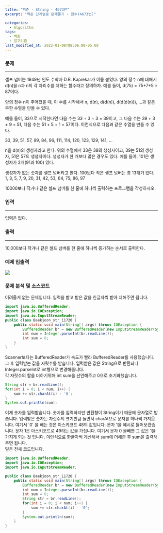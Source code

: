 ```yaml
---
title: "백준 - String - 4673번"
excerpt: "백준 단계별로 문제풀기 - 함수(4673번)"

categories:
  - Algorithm
tags:
  - 백준
  - 알고리즘
last_modified_at: 2022-01-08T08:06:00-05:00
---
```


### **문제**

---

셀프 넘버는 1949년 인도 수학자 D.R. Kaprekar가 이름 붙였다. 양의 정수 n에 대해서 d(n)을 n과 n의 각 자리수를 더하는 함수라고 정의하자. 예를 들어, d(75) = 75+7+5 = 87이다.

양의 정수 n이 주어졌을 때, 이 수를 시작해서 n, d(n), d(d(n)), d(d(d(n))), ...과 같은 무한 수열을 만들 수 있다.

예를 들어, 33으로 시작한다면 다음 수는 33 + 3 + 3 = 39이고, 그 다음 수는 39 + 3 + 9 = 51, 다음 수는 51 + 5 + 1 = 57이다. 이런식으로 다음과 같은 수열을 만들 수 있다.

33, 39, 51, 57, 69, 84, 96, 111, 114, 120, 123, 129, 141, ...

n을 d(n)의 생성자라고 한다. 위의 수열에서 33은 39의 생성자이고, 39는 51의 생성자, 51은 57의 생성자이다. 생성자가 한 개보다 많은 경우도 있다. 예를 들어, 101은 생성자가 2개(91과 100) 있다.

생성자가 없는 숫자를 셀프 넘버라고 한다. 100보다 작은 셀프 넘버는 총 13개가 있다. 1, 3, 5, 7, 9, 20, 31, 42, 53, 64, 75, 86, 97

10000보다 작거나 같은 셀프 넘버를 한 줄에 하나씩 출력하는 프로그램을 작성하시오.

### **입력**

---

입력은 없다.

### **출력**

---

10,000보다 작거나 같은 셀프 넘버를 한 줄에 하나씩 증가하는 순서로 출력한다.

### **예제 입출력**

![](https://gitdevjjong.github.io/assets/images/Baekjoon/Baekjoon4673.PNG)

### **문제 분석 및 소스코드**

어려울게 없는 문제입니다. 입력을 받고 받은 값을 한글자씩 받아 더해주면 됩니다.

```java
import java.io.BufferedReader;
import java.io.IOException;
import java.io.InputStreamReader;
public class Baekjoon_str_11720 {
    public static void main(String[] args) throws IOException {
        BufferedReader br = new BufferedReader(new InputStreamReader(System.in));
        int num = Integer.parseInt(br.readLine());
        int sum = 0;
    }
}
```

Scanner보다는 BufferedReader가 속도가 빨라 BufferedReader를 사용했습니다. 그 후 입력받는 값을 자릿수를 받습니다. 입력받은 값은 String으로 반환되니 Integer.parseInt로 int형으로 변경해줍니다.  
각 자릿수의 합을 더하기위해 int sum을 선언해주고 0으로 초기화했습니다.

```java
String str = br.readLine();
for(int i = 0; i < num; i++) {
    sum += str.charAt(i) - '0';
}
System.out.println(sum);
```

이제 숫자를 입력받습니다. 숫자를 입력하지만 반환형이 String이기 때문에 문자열로 받습니다. 입력받은 숫자는 자릿수의 크기만큼 돌면서 charAt으로 문자를 하나씩 가져옵니다. 여기서 '0' 을 빼는 것은 아스키코드 48의 값입니다. 문자 1을 예시로 들어보겠습니다. 문자 1은 아스키코드로 49라는 값을 가집니다. 여기서 문자 0 을빼면 그 값은 1을가지게 되는 것 입니다. 이런식으로 한글자씩 계산해서 sum에 더해준 후 sum을 출력해주면 됩니다.  
밑은 전체 코드입니다.

```java
import java.io.BufferedReader;
import java.io.IOException;
import java.io.InputStreamReader;

public class Baekjoon_str_11720 {
    public static void main(String[] args) throws IOException {
        BufferedReader br = new BufferedReader(new InputStreamReader(System.in));
        int num = Integer.parseInt(br.readLine());
        int sum = 0;
        String str = br.readLine();
        for(int i = 0; i < num; i++) {
            sum += str.charAt(i) - '0';
        }
        System.out.println(sum);
    }
}

```
